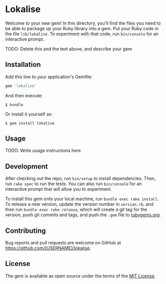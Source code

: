 # Lokalise

Welcome to your new gem! In this directory, you'll find the files you need to be able to package up your Ruby library into a gem. Put your Ruby code in the file `lib/lokalise`. To experiment with that code, run `bin/console` for an interactive prompt.

TODO: Delete this and the text above, and describe your gem

## Installation

Add this line to your application's Gemfile:

```ruby
gem 'lokalise'
```

And then execute:

    $ bundle

Or install it yourself as:

    $ gem install lokalise

## Usage

TODO: Write usage instructions here

## Development

After checking out the repo, run `bin/setup` to install dependencies. Then, run `rake spec` to run the tests. You can also run `bin/console` for an interactive prompt that will allow you to experiment.

To install this gem onto your local machine, run `bundle exec rake install`. To release a new version, update the version number in `version.rb`, and then run `bundle exec rake release`, which will create a git tag for the version, push git commits and tags, and push the `.gem` file to [rubygems.org](https://rubygems.org).

## Contributing

Bug reports and pull requests are welcome on GitHub at https://github.com/[USERNAME]/lokalise.

## License

The gem is available as open source under the terms of the [MIT License](http://opensource.org/licenses/MIT).

